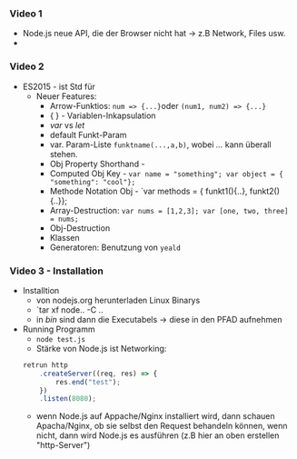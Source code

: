 ### Video 1
* Node.js neue API, die der Browser nicht hat -> z.B Network, Files usw.
* 
### Video 2
* ES2015 - ist Std für 
    * Neuer Features:
        * Arrow-Funktios: `num => {...}`oder `(num1, num2) => {...}`
        * { } - Variablen-Inkapsulation
        * *var* vs *let*
        * default Funkt-Param
        * var. Param-Liste `funktname(...,a,b)`, wobei *...* kann überall stehen.
        * Obj Property Shorthand - 
        * Computed Obj Key - `var name = "something"; var object = { "something": "cool"};`
        * Methode Notation Obj - `var methods = { funkt1(){..}, funkt2(){..}};
        * Array-Destruction: `var nums = [1,2,3]; var [one, two, three] = nums;` 
        * Obj-Destruction
        * Klassen
        * Generatoren: Benutzung von `yeald`
### Video 3 - Installation
* Installtion
    * von nodejs.org herunterladen Linux Binarys
    * `tar xf node.. -C ..
    * in *bin* sind dann die Executabels -> diese in den PFAD aufnehmen
* Running Programm
    * `node test.js`
    * Stärke von Node.js ist Networking:
    ```javascript
    retrun http
        .createServer((req, res) => {
            res.end("test");
        })
        .listen(8080);
    ```
    * wenn Node.js auf Appache/Nginx installiert wird, dann schauen Apacha/Nginx, ob sie selbst den Request behandeln können, wenn nicht, dann wird Node.js es ausführen (z.B hier an oben erstellen "http-Server")